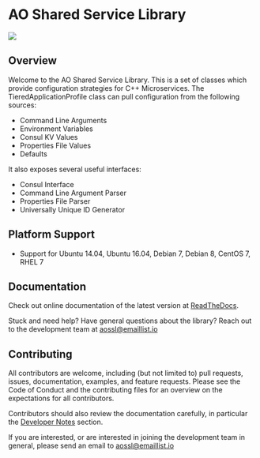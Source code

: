 # AO Shared Service Library

![](https://travis-ci.org/AO-StreetArt/AOSharedServiceLibrary.svg?branch=master)

## Overview

Welcome to the AO Shared Service Library.  This is a set of classes which provide
configuration strategies for C++ Microservices.  The TieredApplicationProfile class
can pull configuration from the following sources:

* Command Line Arguments
* Environment Variables
* Consul KV Values
* Properties File Values
* Defaults

It also exposes several useful interfaces:

* Consul Interface
* Command Line Argument Parser
* Properties File Parser
* Universally Unique ID Generator

## Platform Support
* Support for Ubuntu 14.04, Ubuntu 16.04, Debian 7, Debian 8, CentOS 7, RHEL 7

## Documentation
Check out online documentation of the latest version at [ReadTheDocs](http://aosharedservicelibrary.readthedocs.io/en/latest/index.html).

Stuck and need help?  Have general questions about the library?  Reach out to the development team at aossl@emaillist.io

## Contributing

All contributors are welcome, including (but not limited to) pull requests, issues, documentation, examples, and feature requests.  Please see the Code of Conduct and the contributing files for an overview on the expectations for all contributors.

Contributors should also review the documentation carefully, in particular the [Developer Notes](http://aosharedservicelibrary.readthedocs.io/en/latest/dev_notes.html) section.

If you are interested, or are interested in joining the development team in general, please send an email to aossl@emaillist.io
